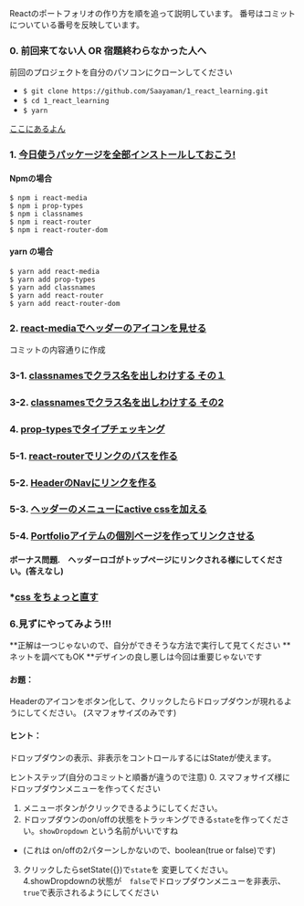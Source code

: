 Reactのポートフォリオの作り方を順を追って説明しています。
番号はコミットについている番号を反映しています。

### 0. 前回来てない人 OR 宿題終わらなかった人へ

前回のプロジェクトを自分のパソコンにクローンしてください

- `$ git clone https://github.com/Saayaman/1_react_learning.git`
- `$ cd 1_react_learning`
- `$ yarn`

[ここにあるよん](https://github.com/Saayaman/1_react_learning)


### 1. [今日使うパッケージを全部インストールしておこう!](https://github.com/Saayaman/2_react_learning/commit/381044e807246636bce1ef2e5af2c928e9970c69)

#### Npmの場合

```
$ npm i react-media 
$ npm i prop-types
$ npm i classnames
$ npm i react-router
$ npm i react-router-dom
```

#### yarn の場合

```
$ yarn add react-media 
$ yarn add prop-types
$ yarn add classnames
$ yarn add react-router
$ yarn add react-router-dom
```

### 2. [react-mediaでヘッダーのアイコンを見せる](https://github.com/Saayaman/2_react_learning/commit/4280b237fc39a0dfd92049aff1cb723822497891)
コミットの内容通りに作成


### 3-1. [classnamesでクラス名を出しわけする その１](https://github.com/Saayaman/2_react_learning/commit/aa14caf826dca2c5898022fe0041be47478b0c7c)

### 3-2. [classnamesでクラス名を出しわけする その2](https://github.com/Saayaman/2_react_learning/commit/6c7bf8eac57db402adbf36671fa4dc149eda50df)

### 4. [prop-typesでタイプチェッキング](https://github.com/Saayaman/2_react_learning/commit/352580a39cb8a8108b92701939ec2bcc1ddd44ac)

### 5-1. [react-routerでリンクのパスを作る](https://github.com/Saayaman/2_react_learning/commit/53655c2f40c104970d0519f2f23abb95f7065457)



### 5-2. [HeaderのNavにリンクを作る](https://github.com/Saayaman/2_react_learning/commit/d4c845846282ced7f5d73bca763affec2760df8d)

### 5-3. [ヘッダーのメニューにactive cssを加える](https://github.com/Saayaman/2_react_learning/commit/2b7b304df27a0392e1296c89644ef86cb0564f6c)

### 5-4. [Portfolioアイテムの個別ページを作ってリンクさせる](https://github.com/Saayaman/2_react_learning/commit/573937a81172545d4d9a253a9395f4d5babed158)

#### ボーナス問題.　ヘッダーロゴがトップページにリンクされる様にしてください。(答えなし)

### *[css をちょっと直す](https://github.com/Saayaman/2_react_learning/commit/b93521b975f4a9b72513f433217684f832502d6a)

### 6.見ずにやってみよう!!!

**正解は一つじゃないので、自分ができそうな方法で実行して見てください
**ネットを調べてもOK
**デザインの良し悪しは今回は重要じゃないです

#### お題：
Headerのアイコンをボタン化して、クリックしたらドロップダウンが現れるようにしてください。
(スマフォサイズのみです)

#### ヒント： 
ドロップダウンの表示、非表示をコントロールするにはStateが使えます。

ヒントステップ(自分のコミットと順番が違うので注意)
0. スマフォサイズ様にドロップダウンメニューを作ってください
1. メニューボタンがクリックできるようにしてください。
2. ドロップダウンのon/offの状態をトラッキングできる`state`を作ってください。`showDropdown` という名前がいいですね
- (これは on/offの2パターンしかないので、boolean(true or false)です)
3. クリックしたらsetState({})で`state`を
変更してください。
4.showDropdownの状態が　`false`でドロップダウンメニューを非表示、`true`で表示されるようにしてください

